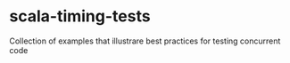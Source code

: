 # scala-timing-tests

Collection of examples that illustrare best practices for testing concurrent code 
